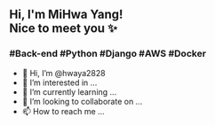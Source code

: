 <h2> Hi, I'm MiHwa Yang! <br>
Nice to meet you ✨ </h2>

<h3> #Back-end #Python #Django #AWS #Docker </h3>
  
- 👋 Hi, I’m @hwaya2828
- 👀 I’m interested in ...
- 🌱 I’m currently learning ...
- 💞️ I’m looking to collaborate on ...
- 📫 How to reach me ...

<!---
hwaya2828/hwaya2828 is a ✨ special ✨ repository because its `README.md` (this file) appears on your GitHub profile.
You can click the Preview link to take a look at your changes.
--->
